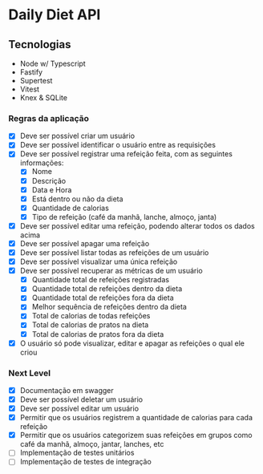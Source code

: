 # Daily Diet API

## Tecnologias

- Node w/ Typescript
- Fastify
- Supertest
- Vitest
- Knex & SQLite

### Regras da aplicação

- [x] Deve ser possível criar um usuário
- [x] Deve ser possível identificar o usuário entre as requisições
- [x] Deve ser possível registrar uma refeição feita, com as seguintes informações:
    - [x] Nome
    - [x] Descrição
    - [x] Data e Hora
    - [x] Está dentro ou não da dieta
    - [x] Quantidade de calorias
    - [x] Tipo de refeição (café da manhã, lanche, almoço, janta)
- [x] Deve ser possível editar uma refeição, podendo alterar todos os dados acima
- [x] Deve ser possível apagar uma refeição
- [x] Deve ser possível listar todas as refeições de um usuário
- [x] Deve ser possível visualizar uma única refeição
- [x] Deve ser possível recuperar as métricas de um usuário
    - [x] Quantidade total de refeições registradas
    - [x] Quantidade total de refeições dentro da dieta
    - [x] Quantidade total de refeições fora da dieta
    - [x] Melhor sequência de refeições dentro da dieta
    - [x] Total de calorias de todas refeições
    - [x] Total de calorias de pratos na dieta
    - [x] Total de calorias de pratos fora da dieta
- [x] O usuário só pode visualizar, editar e apagar as refeições o qual ele criou

### Next Level
- [x] Documentação em swagger
- [x] Deve ser possível deletar um usuário
- [x] Deve ser possível editar um usuário
- [x] Permitir que os usuários registrem a quantidade de calorias para cada refeição
- [x] Permitir que os usuários categorizem suas refeições em grupos como café da manhã, almoço, jantar, lanches, etc
- [ ] Implementação de testes unitários
- [ ] Implementação de testes de integração